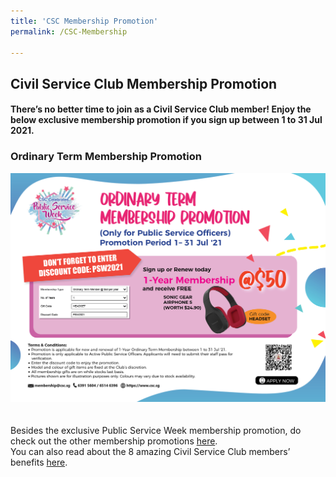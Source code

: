 ```yaml
---
title: 'CSC Membership Promotion'
permalink: /CSC-Membership

---
```

## Civil Service Club Membership Promotion 

#### There’s no better time to join as a Civil Service Club member! Enjoy the below exclusive membership promotion if you sign up between 1 to 31 Jul 2021.<br>
### <b>Ordinary Term Membership Promotion</b><br>
<img src="/images/CSC21036_JulSep21_PSW Mbership HalfPg_D2.jpg" width="700 px"><br>  
<br> 
Besides the exclusive Public Service Week membership promotion, do check out the other membership promotions <a href="https://www.csc.sg/Civil-Service-Club-Membership-Promotions">here</a>. <br>
You can also read about the 8 amazing Civil Service Club members’ benefits <a href="https://www.csc.sg/HTML/Newsletter/aprjun2021/mm.html">here</a>.<br>
